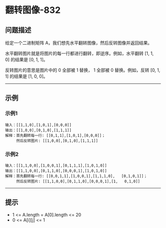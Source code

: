 # 翻转图像-832
## 问题描述
给定一个二进制矩阵 A，我们想先水平翻转图像，然后反转图像并返回结果。  

水平翻转图片就是将图片的每一行都进行翻转，即逆序。例如，水平翻转 [1, 1, 0] 的结果是 [0, 1, 1]。  

反转图片的意思是图片中的 0 全部被 1 替换， 1 全部被 0 替换。例如，反转 [0, 1, 1] 的结果是 [1, 0, 0]。  

---  

## 示例  
### 示例1
    输入：[[1,1,0],[1,0,1],[0,0,0]]
    输出：[[1,0,0],[0,1,0],[1,1,1]]
    解释：首先翻转每一行: [[0,1,1],[1,0,1],[0,0,0]]；
         然后反转图片: [[1,0,0],[0,1,0],[1,1,1]]

### 示例2  

    输入：[[1,1,0,0],[1,0,0,1],[0,1,1,1],[1,0,1,0]]
    输出：[[1,1,0,0],[0,1,1,0],[0,0,0,1],[1,0,1,0]]
    解释：首先翻转每一行: [[0,0,1,1],[1,0,0,1],[1,1,1,0],   [0,1,0,1]]；
         然后反转图片: [[1,1,0,0],[0,1,1,0],[0,0,0,1],[1,   0,1,0]]

--- 

## 提示
- 1 <= A.length = A[0].length <= 20
- 0 <= A[i][j] <= 1